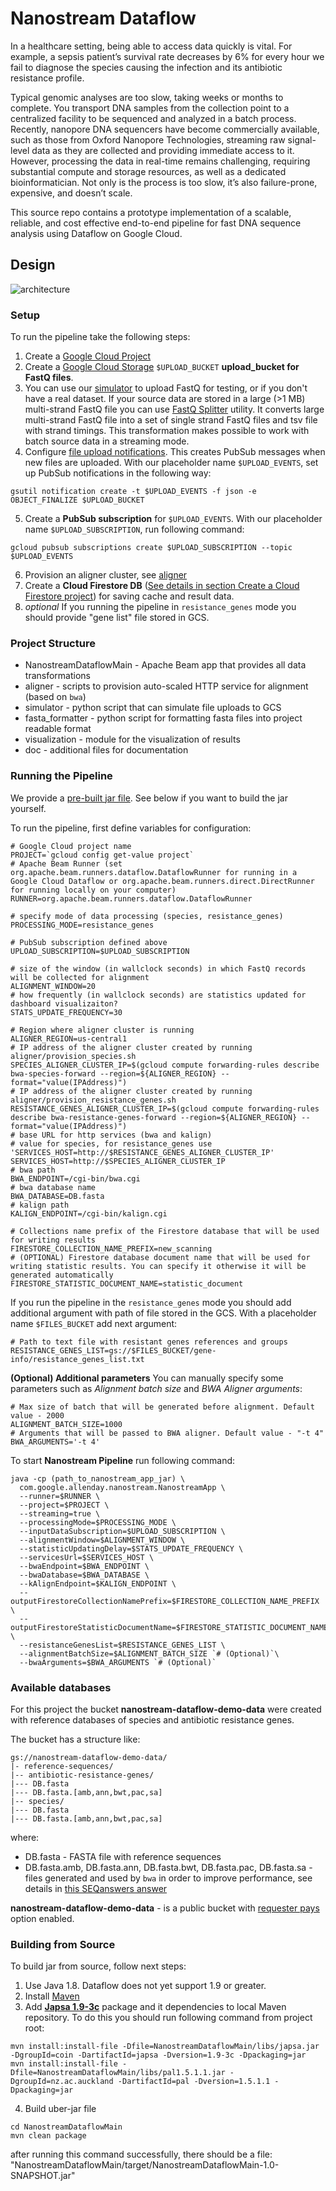 # Nanostream Dataflow

In a healthcare setting, being able to access data quickly is vital. For example, a sepsis patient’s survival rate decreases by 6% for every hour we fail to diagnose the species causing the infection and its antibiotic resistance profile.

Typical genomic analyses are too slow, taking weeks or months to complete. You transport DNA samples from the collection point to a centralized facility to be sequenced and analyzed in a batch process. Recently, nanopore DNA sequencers have become commercially available, such as those from Oxford Nanopore Technologies, streaming raw signal-level data as they are collected and providing immediate access to it. However, processing the data in real-time remains challenging,  requiring substantial compute and storage resources, as well as a dedicated bioinformatician. Not only is the process is too slow, it’s also failure-prone, expensive, and doesn’t scale.

This source repo contains a prototype implementation of a scalable, reliable, and cost effective end-to-end pipeline for fast DNA sequence analysis using Dataflow on Google Cloud.

## Design

![architecture](doc/Taxonomy%20Counting.png)

### Setup

To run the pipeline take the following steps:

1. Create a [Google Cloud Project](https://cloud.google.com/)
2. Create a [Google Cloud Storage](https://cloud.google.com/storage/) `$UPLOAD_BUCKET` **upload_bucket for FastQ files**.
3. You can use our [simulator](https://github.com/allenday/nanostream-dataflow/blob/master/simulator) to upload FastQ for testing, or if you don't have a real dataset. If your source data are stored in a large (>1 MB) multi-strand FastQ file you can use [FastQ Splitter](https://github.com/allenday/nanostream-dataflow/blob/master/utilities/fastq_splitter) utility. It converts large multi-strand FastQ file into a set of single strand FastQ files and tsv file with strand timings. This transformation makes possible to work with batch source data in a streaming mode.
4. Configure [file upload notifications]((https://cloud.google.com/storage/docs/pubsub-notifications)). This creates PubSub messages when new files are uploaded. With our placeholder name `$UPLOAD_EVENTS`, set up PubSub notifications in the following way:
```
gsutil notification create -t $UPLOAD_EVENTS -f json -e OBJECT_FINALIZE $UPLOAD_BUCKET
```
5. Create a **PubSub subscription** for `$UPLOAD_EVENTS`. With our placeholder name `$UPLOAD_SUBSCRIPTION`, run following command:
```
gcloud pubsub subscriptions create $UPLOAD_SUBSCRIPTION --topic $UPLOAD_EVENTS
```
6. Provision an aligner cluster, see [aligner](aligner)
7. Create a **Cloud Firestore DB** ([See details in section Create a Cloud Firestore project](https://cloud.google.com/firestore/docs/quickstart-mobile-web#create_a_project)) for saving cache and result data.
8. *optional* If you running the pipeline in `resistance_genes` mode you should provide "gene list" file stored in GCS.

### Project Structure
- NanostreamDataflowMain - Apache Beam app that provides all data transformations
- aligner - scripts to provision auto-scaled HTTP service for alignment (based on `bwa`)
- simulator - python script that can simulate file uploads to GCS
- fasta_formatter - python script for formatting fasta files into project readable format
- visualization - module for the visualization of results
- doc - additional files for documentation


### Running the Pipeline

We provide a [pre-built jar file](https://github.com/allenday/nanostream-dataflow/blob/master/NanostreamDataflowMain/build/). See below if you want to build the jar yourself.

To run the pipeline, first define variables for configuration:
```
# Google Cloud project name
PROJECT=`gcloud config get-value project`
# Apache Beam Runner (set org.apache.beam.runners.dataflow.DataflowRunner for running in a Google Cloud Dataflow or org.apache.beam.runners.direct.DirectRunner for running locally on your computer)
RUNNER=org.apache.beam.runners.dataflow.DataflowRunner

# specify mode of data processing (species, resistance_genes)
PROCESSING_MODE=resistance_genes

# PubSub subscription defined above
UPLOAD_SUBSCRIPTION=$UPLOAD_SUBSCRIPTION

# size of the window (in wallclock seconds) in which FastQ records will be collected for alignment
ALIGNMENT_WINDOW=20
# how frequently (in wallclock seconds) are statistics updated for dashboard visualizaiton?
STATS_UPDATE_FREQUENCY=30

# Region where aligner cluster is running
ALIGNER_REGION=us-central1
# IP address of the aligner cluster created by running aligner/provision_species.sh
SPECIES_ALIGNER_CLUSTER_IP=$(gcloud compute forwarding-rules describe bwa-species-forward --region=${ALIGNER_REGION} --format="value(IPAddress)")
# IP address of the aligner cluster created by running aligner/provision_resistance_genes.sh
RESISTANCE_GENES_ALIGNER_CLUSTER_IP=$(gcloud compute forwarding-rules describe bwa-resistance-genes-forward --region=${ALIGNER_REGION} --format="value(IPAddress)")
# base URL for http services (bwa and kalign)
# value for species, for resistance_genes use 'SERVICES_HOST=http://$RESISTANCE_GENES_ALIGNER_CLUSTER_IP'
SERVICES_HOST=http://$SPECIES_ALIGNER_CLUSTER_IP
# bwa path
BWA_ENDPOINT=/cgi-bin/bwa.cgi
# bwa database name
BWA_DATABASE=DB.fasta
# kalign path
KALIGN_ENDPOINT=/cgi-bin/kalign.cgi

# Collections name prefix of the Firestore database that will be used for writing results
FIRESTORE_COLLECTION_NAME_PREFIX=new_scanning
# (OPTIONAL) Firestore database document name that will be used for writing statistic results. You can specify it otherwise it will be generated automatically
FIRESTORE_STATISTIC_DOCUMENT_NAME=statistic_document
```
If you run the pipeline in the `resistance_genes` mode you should add additional argument with path of file stored in the GCS. With a placeholder name `$FILES_BUCKET` add next argument:
```
# Path to text file with resistant genes references and groups
RESISTANCE_GENES_LIST=gs://$FILES_BUCKET/gene-info/resistance_genes_list.txt
```
**(Optional) Additional parameters**
You can manually specify some parameters such as *Alignment batch size* and *BWA Aligner arguments*:
```
# Max size of batch that will be generated before alignment. Default value - 2000
ALIGNMENT_BATCH_SIZE=1000
# Arguments that will be passed to BWA aligner. Default value - "-t 4"
BWA_ARGUMENTS='-t 4'
```

To start **Nanostream Pipeline** run following command:
```
java -cp (path_to_nanostream_app_jar) \
  com.google.allenday.nanostream.NanostreamApp \
  --runner=$RUNNER \
  --project=$PROJECT \
  --streaming=true \
  --processingMode=$PROCESSING_MODE \
  --inputDataSubscription=$UPLOAD_SUBSCRIPTION \
  --alignmentWindow=$ALIGNMENT_WINDOW \
  --statisticUpdatingDelay=$STATS_UPDATE_FREQUENCY \
  --servicesUrl=$SERVICES_HOST \
  --bwaEndpoint=$BWA_ENDPOINT \
  --bwaDatabase=$BWA_DATABASE \ 
  --kAlignEndpoint=$KALIGN_ENDPOINT \
  --outputFirestoreCollectionNamePrefix=$FIRESTORE_COLLECTION_NAME_PREFIX \
  --outputFirestoreStatisticDocumentName=$FIRESTORE_STATISTIC_DOCUMENT_NAME \
  --resistanceGenesList=$RESISTANCE_GENES_LIST \
  --alignmentBatchSize=$ALIGNMENT_BATCH_SIZE `# (Optional)`\
  --bwaArguments=$BWA_ARGUMENTS `# (Optional)`
```

### Available databases
For this project the bucket **nanostream-dataflow-demo-data** were created
with reference databases of species and antibiotic resistance genes.

The bucket has a structure like:
```
gs://nanostream-dataflow-demo-data/
|- reference-sequences/
|-- antibiotic-resistance-genes/
|--- DB.fasta
|--- DB.fasta.[amb,ann,bwt,pac,sa]
|-- species/
|--- DB.fasta
|--- DB.fasta.[amb,ann,bwt,pac,sa]
```
where:
- DB.fasta - FASTA file with reference sequences
- DB.fasta.amb, DB.fasta.ann, DB.fasta.bwt, DB.fasta.pac, DB.fasta.sa - files generated and used by `bwa` in order to improve performance, see details in [this SEQanswers answer](http://seqanswers.com/forums/showpost.php?s=06f0dadc73bdf687f265a94c8217d0bd&p=90992&postcount=2)

**nanostream-dataflow-demo-data** - is a public bucket with [requester pays](https://cloud.google.com/storage/docs/requester-pays) option enabled.

### Building from Source

To build jar from source, follow next steps:
1) Use Java 1.8. Dataflow does not yet support 1.9 or greater.
2) Install [Maven](https://maven.apache.org/install.html)
3) Add [**Japsa 1.9-3c**](https://github.com/mdcao/japsa) package and it dependencies to local Maven repository. To do this you should run following command from project root:
```
mvn install:install-file -Dfile=NanostreamDataflowMain/libs/japsa.jar -DgroupId=coin -DartifactId=japsa -Dversion=1.9-3c -Dpackaging=jar
mvn install:install-file -Dfile=NanostreamDataflowMain/libs/pal1.5.1.1.jar -DgroupId=nz.ac.auckland -DartifactId=pal -Dversion=1.5.1.1 -Dpackaging=jar
```
4) Build uber-jar file
```
cd NanostreamDataflowMain
mvn clean package
```
after running this command successfully, there should be a file:
"NanostreamDataflowMain/target/NanostreamDataflowMain-1.0-SNAPSHOT.jar"
